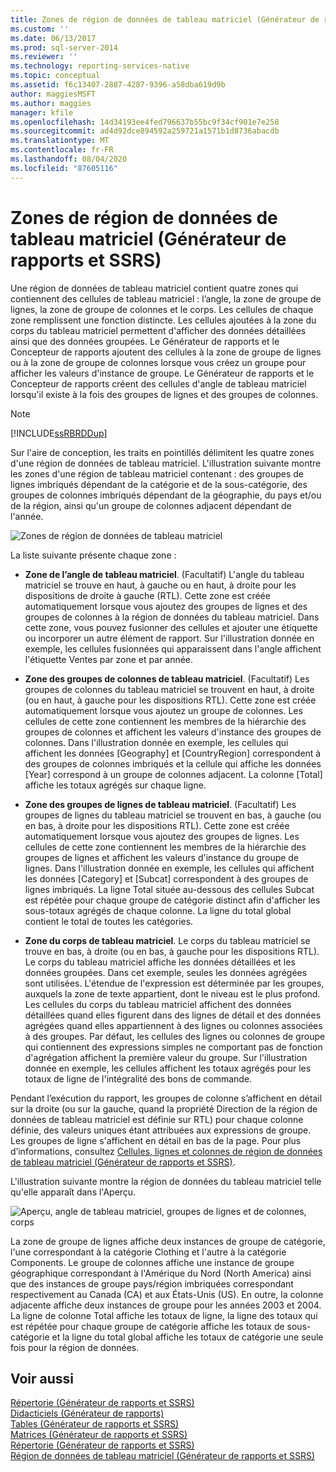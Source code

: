 ```yaml
---
title: Zones de région de données de tableau matriciel (Générateur de rapports et SSRS) | Microsoft Docs
ms.custom: ''
ms.date: 06/13/2017
ms.prod: sql-server-2014
ms.reviewer: ''
ms.technology: reporting-services-native
ms.topic: conceptual
ms.assetid: f6c13407-2887-4287-9396-a58dba619d9b
author: maggiesMSFT
ms.author: maggies
manager: kfile
ms.openlocfilehash: 14d34193ee4fed796637b55bc9f34cf901e7e258
ms.sourcegitcommit: ad4d92dce894592a259721a1571b1d8736abacdb
ms.translationtype: MT
ms.contentlocale: fr-FR
ms.lasthandoff: 08/04/2020
ms.locfileid: "87605116"
---
```

# <a name="tablix-data-region-areas-report-builder-and-ssrs"></a>Zones de région de données de tableau matriciel (Générateur de rapports et SSRS)
  Une région de données de tableau matriciel contient quatre zones qui contiennent des cellules de tableau matriciel : l’angle, la zone de groupe de lignes, la zone de groupe de colonnes et le corps. Les cellules de chaque zone remplissent une fonction distincte. Les cellules ajoutées à la zone du corps du tableau matriciel permettent d'afficher des données détaillées ainsi que des données groupées. Le Générateur de rapports et le Concepteur de rapports ajoutent des cellules à la zone de groupe de lignes ou à la zone de groupe de colonnes lorsque vous créez un groupe pour afficher les valeurs d'instance de groupe. Le Générateur de rapports et le Concepteur de rapports créent des cellules d'angle de tableau matriciel lorsqu'il existe à la fois des groupes de lignes et des groupes de colonnes.  
  
> [!NOTE]  
>  [!INCLUDE[ssRBRDDup](../../includes/ssrbrddup-md.md)]  
  
 Sur l'aire de conception, les traits en pointillés délimitent les quatre zones d'une région de données de tableau matriciel. L'illustration suivante montre les zones d'une région de tableau matriciel contenant : des groupes de lignes imbriqués dépendant de la catégorie et de la sous-catégorie, des groupes de colonnes imbriqués dépendant de la géographie, du pays et/ou de la région, ainsi qu'un groupe de colonnes adjacent dépendant de l'année.  
  
 ![Zones de région de données de tableau matriciel](../media/rs-tablixareas.gif "Zones de régions de données de tableau matriciel")  
  
 La liste suivante présente chaque zone :  
  
-   **Zone de l’angle de tableau matriciel**. (Facultatif) L'angle du tableau matriciel se trouve en haut, à gauche ou en haut, à droite pour les dispositions de droite à gauche (RTL). Cette zone est créée automatiquement lorsque vous ajoutez des groupes de lignes et des groupes de colonnes à la région de données du tableau matriciel. Dans cette zone, vous pouvez fusionner des cellules et ajouter une étiquette ou incorporer un autre élément de rapport. Sur l'illustration donnée en exemple, les cellules fusionnées qui apparaissent dans l'angle affichent l'étiquette Ventes par zone et par année.  
  
-   **Zone des groupes de colonnes de tableau matriciel**. (Facultatif) Les groupes de colonnes du tableau matriciel se trouvent en haut, à droite (ou en haut, à gauche pour les dispositions RTL). Cette zone est créée automatiquement lorsque vous ajoutez un groupe de colonnes. Les cellules de cette zone contiennent les membres de la hiérarchie des groupes de colonnes et affichent les valeurs d'instance des groupes de colonnes. Dans l'illustration donnée en exemple, les cellules qui affichent les données [Geography] et [CountryRegion] correspondent à des groupes de colonnes imbriqués et la cellule qui affiche les données [Year] correspond à un groupe de colonnes adjacent. La colonne [Total] affiche les totaux agrégés sur chaque ligne.  
  
-   **Zone des groupes de lignes de tableau matriciel**. (Facultatif) Les groupes de lignes du tableau matriciel se trouvent en bas, à gauche (ou en bas, à droite pour les dispositions RTL). Cette zone est créée automatiquement lorsque vous ajoutez des groupes de lignes. Les cellules de cette zone contiennent les membres de la hiérarchie des groupes de lignes et affichent les valeurs d'instance du groupe de lignes. Dans l'illustration donnée en exemple, les cellules qui affichent les données [Category] et [Subcat] correspondent à des groupes de lignes imbriqués. La ligne Total située au-dessous des cellules Subcat est répétée pour chaque groupe de catégorie distinct afin d'afficher les sous-totaux agrégés de chaque colonne. La ligne du total global contient le total de toutes les catégories.  
  
-   **Zone du corps de tableau matriciel**. Le corps du tableau matriciel se trouve en bas, à droite (ou en bas, à gauche pour les dispositions RTL). Le corps du tableau matriciel affiche les données détaillées et les données groupées. Dans cet exemple, seules les données agrégées sont utilisées. L'étendue de l'expression est déterminée par les groupes, auxquels la zone de texte appartient, dont le niveau est le plus profond. Les cellules du corps du tableau matriciel affichent des données détaillées quand elles figurent dans des lignes de détail et des données agrégées quand elles appartiennent à des lignes ou colonnes associées à des groupes. Par défaut, les cellules des lignes ou colonnes de groupe qui contiennent des expressions simples ne comportant pas de fonction d'agrégation affichent la première valeur du groupe. Sur l'illustration donnée en exemple, les cellules affichent les totaux agrégés pour les totaux de ligne de l'intégralité des bons de commande.  
  
 Pendant l’exécution du rapport, les groupes de colonne s’affichent en détail sur la droite (ou sur la gauche, quand la propriété Direction de la région de données de tableau matriciel est définie sur RTL) pour chaque colonne définie, des valeurs uniques étant attribuées aux expressions de groupe. Les groupes de ligne s'affichent en détail en bas de la page. Pour plus d’informations, consultez [Cellules, lignes et colonnes de région de données de tableau matriciel &#40;Générateur de rapports et SSRS&#41;](tablix-data-region-cells-rows-and-columns-report-builder-and-ssrs.md).  
  
 L'illustration suivante montre la région de données du tableau matriciel telle qu'elle apparaît dans l'Aperçu.  
  
 ![Aperçu, angle de tableau matriciel, groupes de lignes et de colonnes, corps](../media/rs-tablixareaspreview.gif "Aperçu, angle de tableau matriciel, groupes de lignes et de colonnes, corps")  
  
 La zone de groupe de lignes affiche deux instances de groupe de catégorie, l'une correspondant à la catégorie Clothing et l'autre à la catégorie Components. Le groupe de colonnes affiche une instance de groupe géographique correspondant à l'Amérique du Nord (North America) ainsi que des instances de groupe pays/région imbriquées correspondant respectivement au Canada (CA) et aux États-Unis (US). En outre, la colonne adjacente affiche deux instances de groupe pour les années 2003 et 2004. La ligne de colonne Total affiche les totaux de ligne, la ligne des totaux qui est répétée pour chaque groupe de catégorie affiche les totaux de sous-catégorie et la ligne du total global affiche les totaux de catégorie une seule fois pour la région de données.  
  
## <a name="see-also"></a>Voir aussi  
 [Répertorie &#40;Générateur de rapports et SSRS&#41;](tables-matrices-and-lists-report-builder-and-ssrs.md)   
 [Didacticiels &#40;Générateur de rapports&#41;](../report-builder-tutorials.md)   
 [Tables &#40;Générateur de rapports et SSRS&#41;](tables-report-builder-and-ssrs.md)   
 [Matrices &#40;Générateur de rapports et SSRS&#41;](create-a-matrix-report-builder-and-ssrs.md)   
 [Répertorie &#40;Générateur de rapports et SSRS&#41;](create-invoices-and-forms-with-lists-report-builder-and-ssrs.md)   
 [Région de données de tableau matriciel &#40;Générateur de rapports et SSRS&#41;](../tablix-data-region-report-builder-and-ssrs.md)  
  
  
